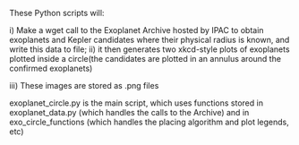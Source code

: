 These Python scripts will:

i) Make a wget call to the Exoplanet Archive hosted by IPAC to obtain exoplanets and Kepler candidates where their physical radius is known, and write this data to file;
ii) it then generates two xkcd-style plots of exoplanets plotted inside a circle(the candidates are plotted in an annulus around the confirmed exoplanets)

iii) These images are stored as .png files

exoplanet_circle.py is the main script, which uses functions stored in exoplanet_data.py (which handles the calls to the Archive) and in exo_circle_functions (which handles the placing algorithm and plot legends, etc)
